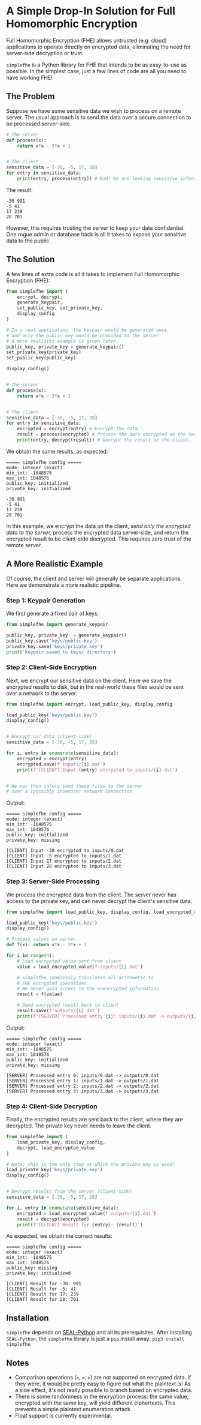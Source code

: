 # A Simple Drop-In Solution for Full Homomorphic Encryption
Full Homomorphic Encryption (FHE) allows untrusted (e.g. cloud) applications
to operate directly on encrypted data, eliminating the need for server-side decryption or trust.

`simplefhe` is a Python library for FHE that intends to be as easy-to-use as possible.
In the simplest case, just a few lines of code are all you need to have working FHE!

## The Problem
Suppose we have some sensitive data we wish to process on a remote server.
The usual approach is to send the data over a secure connection to be processed server-side.

```python
# The server
def process(x):
    return x*x - 3*x + 1


# The client
sensitive_data = [-30, -5, 17, 28]
for entry in sensitive_data:
    print(entry, process(entry)) # Bad! We are leaking sensitive information.
```
The result:
```
-30 991
-5 41
17 239
28 701
```
However, this requires trusting the server to keep your data confidential. One rogue admin or database hack is all it takes to expose your sensitive data to the public.

## The Solution
A few lines of extra code is all it takes to implement Full Homomorphic Encryption (FHE):
```python
from simplefhe import (
    encrypt, decrypt,
    generate_keypair,
    set_public_key, set_private_key,
    display_config
)

# In a real application, the keypair would be generated once,
# and only the public key would be provided to the server.
# A more realistic example is given later.
public_key, private_key = generate_keypair()
set_private_key(private_key)
set_public_key(public_key)

display_config()


# The server
def process(x):
    return x*x - 3*x + 1


# The client
sensitive_data = [-30, -5, 17, 28]
for entry in sensitive_data:
    encrypted = encrypt(entry) # Encrypt the data...
    result = process(encrypted) # Process the data encrypted on the server...
    print(entry, decrypt(result)) # Decrypt the result on the client.
```
We obtain the same results, as expected:
```
===== simplefhe config =====
mode: integer (exact)
min_int: -1048575
max_int: 1048576
public_key: initialized
private_key: initialized

-30 991
-5 41
17 239
28 701
```
In this example, we encrypt the data on the client, *send only the encrypted data to the server,* process the encrypted data server-side,
and return the encrypted result to be client-side decrypted. This requires zero trust of the remote server.

## A More Realistic Example
Of course, the client and server will generally be separate applications.
Here we demonstrate a more realistic pipeline.

### Step 1: Keypair Generation
We first generate a fixed pair of keys:
```python
from simplefhe import generate_keypair

public_key, private_key  = generate_keypair()
public_key.save('keys/public.key')
private_key.save('keys/private.key')
print('Keypair saved to keys/ directory')
```

### Step 2: Client-Side Encryption
Next, we encrypt our sensitive data on the client.
Here we save the encrypted results to disk,
but in the real-world these files would be sent over a network to the server.
```python
from simplefhe import encrypt, load_public_key, display_config

load_public_key('keys/public.key')
display_config()


# Encrypt our data (client-side)
sensitive_data = [-30, -5, 17, 28]

for i, entry in enumerate(sensitive_data):
    encrypted = encrypt(entry)
    encrypted.save(f'inputs/{i}.dat')
    print(f'[CLIENT] Input {entry} encrypted to inputs/{i}.dat')


# We may then safely send these files to the server
# over a (possibly insecure) network connection
```
Output:
```
===== simplefhe config =====
mode: integer (exact)
min_int: -1048575
max_int: 1048576
public_key: initialized
private_key: missing

[CLIENT] Input -30 encrypted to inputs/0.dat
[CLIENT] Input -5 encrypted to inputs/1.dat
[CLIENT] Input 17 encrypted to inputs/2.dat
[CLIENT] Input 28 encrypted to inputs/3.dat
```

### Step 3: Server-Side Processing
We process the encrypted data from the client.
The server never has access to the private key,
and can never decrypt the client's sensitive data.
```python
from simplefhe import load_public_key, display_config, load_encrypted_value

load_public_key('keys/public.key')
display_config()

# Process values on server.
def f(x): return x*x - 3*x + 1

for i in range(4):
    # Load encrypted value sent from client
    value = load_encrypted_value(f'inputs/{i}.dat')

    # simplefhe seamlessly translates all arithmetic to
    # FHE encrypted operations.
    # We never gain access to the unencrypted information.
    result = f(value) 

    # Send encrypted result back to client
    result.save(f'outputs/{i}.dat')
    print(f'[SERVER] Processed entry {i}: inputs/{i}.dat -> outputs/{i}.dat')
```
Output:
```
===== simplefhe config =====
mode: integer (exact)
min_int: -1048575
max_int: 1048576
public_key: initialized
private_key: missing

[SERVER] Processed entry 0: inputs/0.dat -> outputs/0.dat
[SERVER] Processed entry 1: inputs/1.dat -> outputs/1.dat
[SERVER] Processed entry 2: inputs/2.dat -> outputs/2.dat
[SERVER] Processed entry 3: inputs/3.dat -> outputs/3.dat
```

### Step 4: Client-Side Decryption
Finally, the encrypted results are sent back to the client,
where they are decrypted.
The private key never needs to leave the client.
```python
from simplefhe import (
    load_private_key, display_config,
    decrypt, load_encrypted_value
)

# Note: this is the only step at which the private key is used!
load_private_key('keys/private.key')
display_config()


# Decrypt results from the server (client-side)
sensitive_data = [-30, -5, 17, 28]

for i, entry in enumerate(sensitive_data):
    encrypted = load_encrypted_value(f'outputs/{i}.dat')
    result = decrypt(encrypted)
    print(f'[CLIENT] Result for {entry}: {result}')
```
As expected, we obtain the correct results:
```
===== simplefhe config =====
mode: integer (exact)
min_int: -1048575
max_int: 1048576
public_key: missing
private_key: initialized

[CLIENT] Result for -30: 991
[CLIENT] Result for -5: 41
[CLIENT] Result for 17: 239
[CLIENT] Result for 28: 701
```

## Installation
`simplefhe` depends on [SEAL-Python](https://github.com/Huelse/SEAL-Python) and all its prerequisites.
After installing `SEAL-Python`, the `simplefhe` library
is just a `pip` install away:
`pip3 install simplefhe`

## Notes
- Comparison operations (`<`, `=`, `>`) are not supported on encrypted data.
If they were, it would be pretty easy to figure out what the plaintext is!
As a side effect, it's not really possible to branch based on encrypted data.
- There is some randomness in the encryption process: the same value, encrypted with the same key, will yield different ciphertexts.
This prevents a simple plaintext enumeration attack.
- Float support is currently experimental.
